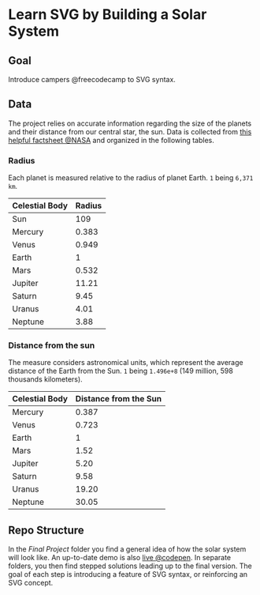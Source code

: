 # Learn SVG by Building a Solar System

## Goal

Introduce campers @freecodecamp to SVG syntax.

## Data

The project relies on accurate information regarding the size of the planets and their distance from our central star, the sun. Data is collected from [this helpful factsheet @NASA](https://nssdc.gsfc.nasa.gov/planetary/factsheet/planet_table_ratio.html) and organized in the following tables.

### Radius

Each planet is measured relative to the radius of planet Earth. `1` being `6,371 km`.

|Celestial Body|Radius|
|---|---|
|Sun|109|
|Mercury|0.383|
|Venus|0.949|
|Earth|1|
|Mars|0.532|
|Jupiter|11.21|
|Saturn|9.45|
|Uranus|4.01|
|Neptune|3.88|

### Distance from the sun

The measure considers astronomical units, which represent the average distance of the Earth from the Sun. `1` being `1.496e+8` (149 million, 598 thousands kilometers).

|Celestial Body|Distance from the Sun|
|---|---|
|Mercury|0.387|
|Venus|0.723|
|Earth|1|
|Mars|1.52|
|Jupiter|5.20|
|Saturn|9.58|
|Uranus|19.20|
|Neptune|30.05|

## Repo Structure

In the _Final Project_ folder you find a general idea of how the solar system will look like. An up-to-date demo is also [live @codepen](https://codepen.io/borntofrappe/pen/gJpKxx). In separate folders, you then find stepped solutions leading up to the final version. The goal of each step is introducing a feature of SVG syntax, or reinforcing an SVG concept.

